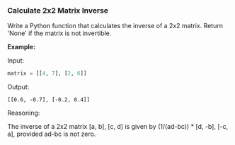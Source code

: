 ### Calculate 2x2 Matrix Inverse

Write a Python function that calculates the inverse of a 2x2 matrix. Return 'None' 
if the matrix is not invertible.

**Example:**

Input:
```python
matrix = [[4, 7], [2, 6]]
```


Output:
```
[[0.6, -0.7], [-0.2, 0.4]]
```

Reasoning:

The inverse of a 2x2 matrix [a, b], [c, d] is given by (1/(ad-bc)) * [d, -b], [-c, a], 
provided ad-bc is not zero.